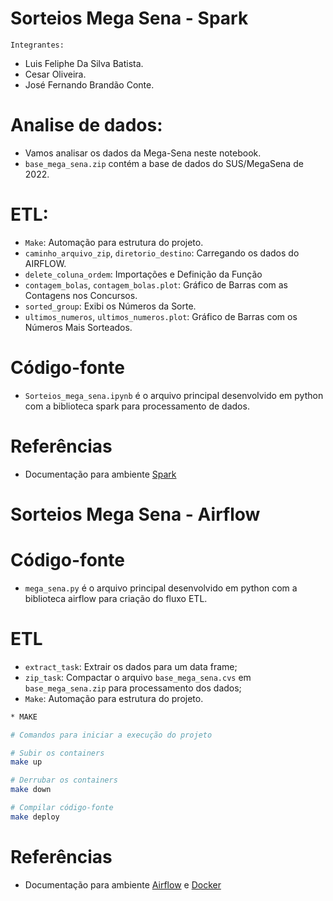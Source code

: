 # Sorteios Mega Sena - Spark

`Integrantes:`
- Luis Feliphe Da Silva Batista.
- Cesar Oliveira.
- José Fernando Brandão Conte.

# Analise de dados:
- Vamos analisar os dados da Mega-Sena neste notebook.
- `base_mega_sena.zip` contém a base de dados do SUS/MegaSena de 2022.

# ETL:
- `Make`: Automação para estrutura do projeto.
- `caminho_arquivo_zip`, `diretorio_destino`:  Carregando os dados do AIRFLOW.
- `delete_coluna_ordem`: Importações e Definição da Função
- `contagem_bolas`, `contagem_bolas.plot`:  Gráfico de Barras com as Contagens nos Concursos.
- `sorted_group`: Exibi os Números da Sorte.
- `ultimos_numeros`, `ultimos_numeros.plot`:  Gráfico de Barras com os Números Mais Sorteados.

# Código-fonte
- `Sorteios_mega_sena.ipynb` é o arquivo principal desenvolvido em python com a biblioteca spark para processamento de dados.


# Referências
- Documentação para ambiente [Spark](https://spark.apache.org/docs/latest/)

# Sorteios Mega Sena - Airflow

# Código-fonte
- `mega_sena.py` é o arquivo principal desenvolvido em python com a biblioteca airflow para criação do fluxo ETL.

# ETL
- `extract_task`: Extrair os dados para um data frame;
- `zip_task`: Compactar o arquivo `base_mega_sena.cvs` em `base_mega_sena.zip` para processamento dos dados;
- `Make`: Automação para estrutura do projeto.

```bash
* MAKE

# Comandos para iniciar a execução do projeto

# Subir os containers
make up

# Derrubar os containers
make down

# Compilar código-fonte
make deploy

```
# Referências
- Documentação para ambiente [Airflow](https://airflow.apache.org/docs/)
 e [Docker](https://docs.docker.com/reference/)
